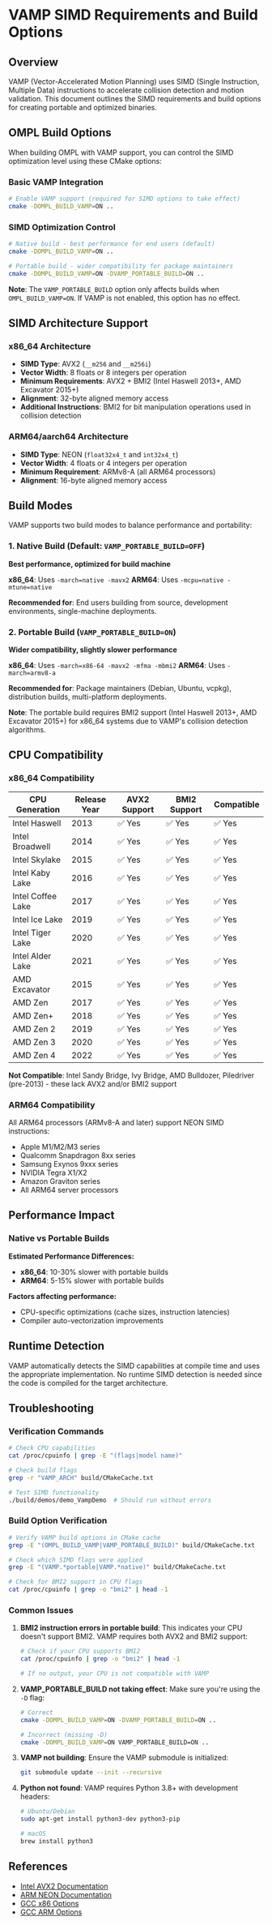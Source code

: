 # VAMP SIMD Requirements and Build Options

## Overview

VAMP (Vector-Accelerated Motion Planning) uses SIMD (Single Instruction, Multiple Data) instructions to accelerate collision detection and motion validation. This document outlines the SIMD requirements and build options for creating portable and optimized binaries.

## OMPL Build Options

When building OMPL with VAMP support, you can control the SIMD optimization level using these CMake options:

### Basic VAMP Integration
```bash
# Enable VAMP support (required for SIMD options to take effect)
cmake -DOMPL_BUILD_VAMP=ON ..
```

### SIMD Optimization Control
```bash
# Native build - best performance for end users (default)
cmake -DOMPL_BUILD_VAMP=ON ..

# Portable build - wider compatibility for package maintainers
cmake -DOMPL_BUILD_VAMP=ON -DVAMP_PORTABLE_BUILD=ON ..
```

**Note**: The `VAMP_PORTABLE_BUILD` option only affects builds when `OMPL_BUILD_VAMP=ON`. If VAMP is not enabled, this option has no effect.

## SIMD Architecture Support

### x86_64 Architecture
- **SIMD Type**: AVX2 (`__m256` and `__m256i`)
- **Vector Width**: 8 floats or 8 integers per operation
- **Minimum Requirements**: AVX2 + BMI2 (Intel Haswell 2013+, AMD Excavator 2015+)
- **Alignment**: 32-byte aligned memory access
- **Additional Instructions**: BMI2 for bit manipulation operations used in collision detection

### ARM64/aarch64 Architecture  
- **SIMD Type**: NEON (`float32x4_t` and `int32x4_t`)
- **Vector Width**: 4 floats or 4 integers per operation
- **Minimum Requirement**: ARMv8-A (all ARM64 processors)
- **Alignment**: 16-byte aligned memory access

## Build Modes

VAMP supports two build modes to balance performance and portability:

### 1. Native Build (Default: `VAMP_PORTABLE_BUILD=OFF`)
**Best performance, optimized for build machine**

**x86_64**: Uses `-march=native -mavx2`
**ARM64**: Uses `-mcpu=native -mtune=native`

**Recommended for**: End users building from source, development environments, single-machine deployments.

### 2. Portable Build (`VAMP_PORTABLE_BUILD=ON`)
**Wider compatibility, slightly slower performance**

**x86_64**: Uses `-march=x86-64 -mavx2 -mfma -mbmi2`
**ARM64**: Uses `-march=armv8-a`

**Recommended for**: Package maintainers (Debian, Ubuntu, vcpkg), distribution builds, multi-platform deployments.

**Note**: The portable build requires BMI2 support (Intel Haswell 2013+, AMD Excavator 2015+) for x86_64 systems due to VAMP's collision detection algorithms.

## CPU Compatibility

### x86_64 Compatibility
| CPU Generation | Release Year | AVX2 Support | BMI2 Support | Compatible |
|----------------|--------------|--------------|--------------|------------|
| Intel Haswell  | 2013         | ✅ Yes       | ✅ Yes       | ✅ Yes     |
| Intel Broadwell| 2014         | ✅ Yes       | ✅ Yes       | ✅ Yes     |
| Intel Skylake  | 2015         | ✅ Yes       | ✅ Yes       | ✅ Yes     |
| Intel Kaby Lake| 2016         | ✅ Yes       | ✅ Yes       | ✅ Yes     |
| Intel Coffee Lake| 2017      | ✅ Yes       | ✅ Yes       | ✅ Yes     |
| Intel Ice Lake | 2019         | ✅ Yes       | ✅ Yes       | ✅ Yes     |
| Intel Tiger Lake| 2020        | ✅ Yes       | ✅ Yes       | ✅ Yes     |
| Intel Alder Lake| 2021        | ✅ Yes       | ✅ Yes       | ✅ Yes     |
| AMD Excavator  | 2015         | ✅ Yes       | ✅ Yes       | ✅ Yes     |
| AMD Zen        | 2017         | ✅ Yes       | ✅ Yes       | ✅ Yes     |
| AMD Zen+       | 2018         | ✅ Yes       | ✅ Yes       | ✅ Yes     |
| AMD Zen 2      | 2019         | ✅ Yes       | ✅ Yes       | ✅ Yes     |
| AMD Zen 3      | 2020         | ✅ Yes       | ✅ Yes       | ✅ Yes     |
| AMD Zen 4      | 2022         | ✅ Yes       | ✅ Yes       | ✅ Yes     |

**Not Compatible**: Intel Sandy Bridge, Ivy Bridge, AMD Bulldozer, Piledriver (pre-2013) - these lack AVX2 and/or BMI2 support

### ARM64 Compatibility
All ARM64 processors (ARMv8-A and later) support NEON SIMD instructions:
- Apple M1/M2/M3 series
- Qualcomm Snapdragon 8xx series  
- Samsung Exynos 9xxx series
- NVIDIA Tegra X1/X2
- Amazon Graviton series
- All ARM64 server processors

## Performance Impact

### Native vs Portable Builds

**Estimated Performance Differences:**
- **x86_64**: 10-30% slower with portable builds
- **ARM64**: 5-15% slower with portable builds

**Factors affecting performance:**
- CPU-specific optimizations (cache sizes, instruction latencies)
- Compiler auto-vectorization improvements


## Runtime Detection

VAMP automatically detects the SIMD capabilities at compile time and uses the appropriate implementation. No runtime SIMD detection is needed since the code is compiled for the target architecture.

## Troubleshooting

### Verification Commands

```bash
# Check CPU capabilities
cat /proc/cpuinfo | grep -E "(flags|model name)"

# Check build flags
grep -r "VAMP_ARCH" build/CMakeCache.txt

# Test SIMD functionality
./build/demos/demo_VampDemo  # Should run without errors
```

### Build Option Verification

```bash
# Verify VAMP build options in CMake cache
grep -E "(OMPL_BUILD_VAMP|VAMP_PORTABLE_BUILD)" build/CMakeCache.txt

# Check which SIMD flags were applied
grep -E "(VAMP.*portable|VAMP.*native)" build/CMakeCache.txt

# Check for BMI2 support in CPU flags
cat /proc/cpuinfo | grep -o "bmi2" | head -1
```

### Common Issues

1. **BMI2 instruction errors in portable build**: This indicates your CPU doesn't support BMI2. VAMP requires both AVX2 and BMI2 support:
   ```bash
   # Check if your CPU supports BMI2
   cat /proc/cpuinfo | grep -o "bmi2" | head -1
   
   # If no output, your CPU is not compatible with VAMP
   ```

2. **VAMP_PORTABLE_BUILD not taking effect**: Make sure you're using the `-D` flag:
   ```bash
   # Correct
   cmake -DOMPL_BUILD_VAMP=ON -DVAMP_PORTABLE_BUILD=ON ..
   
   # Incorrect (missing -D)
   cmake -DOMPL_BUILD_VAMP=ON VAMP_PORTABLE_BUILD=ON ..
   ```

3. **VAMP not building**: Ensure the VAMP submodule is initialized:
   ```bash
   git submodule update --init --recursive
   ```

4. **Python not found**: VAMP requires Python 3.8+ with development headers:
   ```bash
   # Ubuntu/Debian
   sudo apt-get install python3-dev python3-pip
   
   # macOS
   brew install python3
   ```

## References

- [Intel AVX2 Documentation](https://software.intel.com/sites/landingpage/IntrinsicsGuide/#techs=AVX2)
- [ARM NEON Documentation](https://developer.arm.com/architectures/instruction-sets/simd-isas/neon)
- [GCC x86 Options](https://gcc.gnu.org/onlinedocs/gcc/x86-Options.html)
- [GCC ARM Options](https://gcc.gnu.org/onlinedocs/gcc/ARM-Options.html) 